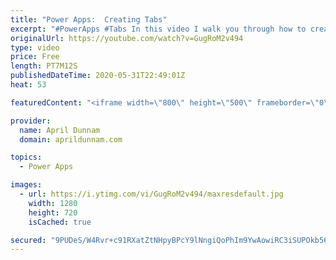 ```yaml
---
title: "Power Apps:  Creating Tabs"
excerpt: "#PowerApps #Tabs In this video I walk you through how to create a tabbed interface in your Power Apps.  I discuss the different use cases for tabs and approaches to implementing.  Tabs are a great way to improve the UX of your apps and an important concept for any beginning #PowerAddict to grasp."
originalUrl: https://youtube.com/watch?v=GugRoM2v494
type: video
price: Free
length: PT7M12S
publishedDateTime: 2020-05-31T22:49:01Z
heat: 53

featuredContent: "<iframe width=\"800\" height=\"500\" frameborder=\"0\" src=\"https://www.youtube.com/embed/GugRoM2v494\" allow=\"accelerometer; autoplay; encrypted-media; gyroscope; picture-in-picture\" allowfullscreen></iframe>"

provider:
  name: April Dunnam
  domain: aprildunnam.com

topics:
  - Power Apps

images:
  - url: https://i.ytimg.com/vi/GugRoM2v494/maxresdefault.jpg
    width: 1280
    height: 720
    isCached: true

secured: "9PUDeS/W4Rvr+c91RXatZtNHpyBPcY9lNngiQoPhIm9YwAowiRC3iSUPOkb56qnfS/C6xln1chxiLMI63f++gJ0g5y3YCsOchWk9PX5UUurUAgd+WjChxU04t7+y2Z2HkM9qShOczUuScvOmZNh6Fkdr6SmAQoopvbW1VWvqbOgA5YG4STjQSIb1mZnSYyr/AEaK0GVW2km6B5ZReyZCsdDJ8xuMfVaZwrf5delPN/XQy8zXlDUkeCBSKucs7PTvXRXtd017JpZOMCEMNRafV5rymgSSDhQsKSLHGeJAljH/3fYrrh0MpICFXJkco/ReCCGpPBG24MUvorPHVPGbN8GlyWhNYGIPkn/YkivmlmhglFzNtgqL3nTmNJkZNnQG3n516lTg2LkDk3lTLEAQXktcM7xe5Ev2+rZgjzaYbQ4=;zwFvi5ZqYaxOMX/XHaIDQw=="
---
```



